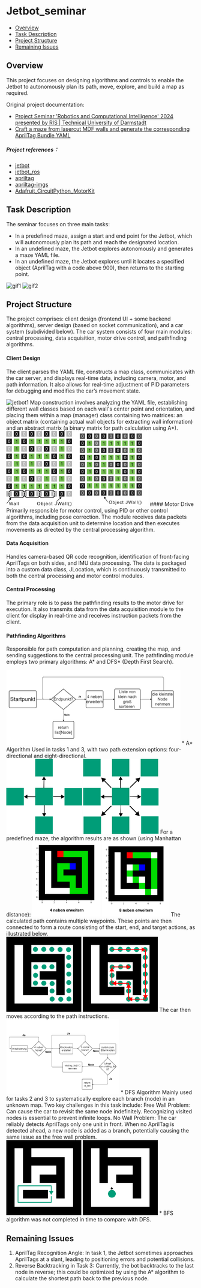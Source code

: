 # Jetbot_seminar

- [Overview](https://github.com/Jf-JIN/Jetbot_seminar?tab=readme-ov-file#overview)
- [Task Description](https://github.com/Jf-JIN/Jetbot_seminar?tab=readme-ov-file#task-description)
- [Project Structure](https://github.com/Jf-JIN/Jetbot_seminar?tab=readme-ov-file#project-structure)
- [Remaining Issues](https://github.com/Jf-JIN/Jetbot_seminar?tab=readme-ov-file#remaining-issues)
## Overview
This project focuses on designing algorithms and controls to enable the Jetbot to autonomously plan its path, move, explore, and build a map as required.

Original project documentation:
-  [Project Seminar 'Robotics and Computational Intelligence' 2024 presented by RIS | Technical University of Darmstadt](https://github.com/NikHoh/jetbot_maze)
-  [Craft a maze from lasercut MDF walls and generate the corresponding AprilTag Bundle YAML](https://github.com/NikHoh/apriltag-maze)

##### Project references：
- [jetbot](https://github.com/NVIDIA-AI-IOT/jetbot)
- [jetbot_ros](https://github.com/dusty-nv/jetbot_ros)
- [apriltag](https://github.com/AprilRobotics/apriltag)
- [apriltag-imgs](https://github.com/AprilRobotics/apriltag-imgs)
- [Adafruit_CircuitPython_MotorKit](https://github.com/adafruit/Adafruit_CircuitPython_MotorKit)

## Task Description
The seminar focuses on three main tasks:

* In a predefined maze, assign a start and end point for the Jetbot, which will autonomously plan its path and reach the designated location.
* In an undefined maze, the Jetbot explores autonomously and generates a maze YAML file.
* In an undefined maze, the Jetbot explores until it locates a specified object (AprilTag with a code above 900), then returns to the starting point.
<div style="display:inline-block;"> <img src="https://github.com/Jf-JIN/Jetbot_seminar/blob/main/image/jetbot2.gif" alt="gif1" height = "200"> <img src="https://github.com/Jf-JIN/Jetbot_seminar/blob/main/image/jetbot3.gif" alt="gif2" height = "200"></div>

## Project Structure
The project comprises: client design (frontend UI + some backend algorithms), server design (based on socket communication), and a car system (subdivided below). The car system consists of four main modules: central processing, data acquisition, motor drive control, and pathfinding algorithms.

#### Client Design
The client parses the YAML file, constructs a map class, communicates with the car server, and displays real-time data, including camera, motor, and path information. It also allows for real-time adjustment of PID parameters for debugging and modifies the car’s movement state.

<div style="display:inline-block;"> <img src="https://github.com/Jf-JIN/Jetbot_seminar/blob/main/image/jetbot1.gif" alt="jetbot1" height = "200"> </div>
Map construction involves analyzing the YAML file, establishing different wall classes based on each wall's center point and orientation, and placing them within a map (manager) class containing two matrices: an object matrix (containing actual wall objects for extracting wall information) and an abstract matrix (a binary matrix for path calculation using A*).

<div style="display:inline-block;"> <img src="https://github.com/Jf-JIN/Jetbot_seminar/blob/main/image/matrix2.png" alt="matrix2" height = "200"> <img src="https://github.com/Jf-JIN/Jetbot_seminar/blob/main/image/matrix3.png" alt="matrix3" height = "200"></div>
#### Motor Drive
Primarily responsible for motor control, using PID or other control algorithms, including pose correction. The module receives data packets from the data acquisition unit to determine location and then executes movements as directed by the central processing algorithm.

#### Data Acquisition
Handles camera-based QR code recognition, identification of front-facing AprilTags on both sides, and IMU data processing. The data is packaged into a custom data class, JLocation, which is continuously transmitted to both the central processing and motor control modules.

#### Central Processing
The primary role is to pass the pathfinding results to the motor drive for execution. It also transmits data from the data acquisition module to the client for display in real-time and receives instruction packets from the client.

#### Pathfinding Algorithms
Responsible for path computation and planning, creating the map, and sending suggestions to the central processing unit. The pathfinding module employs two primary algorithms: A* and DFS* (Depth First Search).

<div style="display:inline-block;"> <img src="https://github.com/Jf-JIN/Jetbot_seminar/blob/main/image/A+Algo.png" alt="A*Algo" height = "200"> </div>
*  A* Algorithm Used in tasks 1 and 3, with two path extension options: four-directional and eight-directional.
<div style="display:inline-block;"> <img src="https://github.com/Jf-JIN/Jetbot_seminar/blob/main/image/erweitung4.png" alt="erweitung4" height = "200"> <img src="https://github.com/Jf-JIN/Jetbot_seminar/blob/main/image/erweitung8.png" alt="erweitung8" height = "200"></div>
For a predefined maze, the algorithm results are as shown (using Manhattan distance):

<div style="display:inline-block;"> <img src="https://github.com/Jf-JIN/Jetbot_seminar/blob/main/image/4-AStar.png" alt="4-AStar" height = "200"> <img src="https://github.com/Jf-JIN/Jetbot_seminar/blob/main/image/8-AStar.png" alt="8-AStar" height = "200"></div>
The calculated path contains multiple waypoints. These points are then connected to form a route consisting of the start, end, and target actions, as illustrated below.

<div style="display:inline-block;"> <img src="https://github.com/Jf-JIN/Jetbot_seminar/blob/main/image/nodes.png" alt="nodes" height = "200"> <img src="https://github.com/Jf-JIN/Jetbot_seminar/blob/main/image/behandelt.png" alt="behandelt" height = "200"></div>
The car then moves according to the path instructions.

<div style="display:inline-block;"> <img src="https://github.com/Jf-JIN/Jetbot_seminar/blob/main/image/DFS-Algo.png" alt="DFS-Algo" height = "200"> </div>
* DFS Algorithm Mainly used for tasks 2 and 3 to systematically explore each branch (node) in an unknown map. Two key challenges in this task include:
Free Wall Problem: Can cause the car to revisit the same node indefinitely. Recognizing visited nodes is essential to prevent infinite loops.
No Wall Problem: The car reliably detects AprilTags only one unit in front. When no AprilTag is detected ahead, a new node is added as a branch, potentially causing the same issue as the free wall problem.
<div style="display:inline-block;"> <img src="https://github.com/Jf-JIN/Jetbot_seminar/blob/main/image/freiWand.png" alt="freiWand" height = "200"> <img src="https://github.com/Jf-JIN/Jetbot_seminar/blob/main/image/keinWand.png" alt="keinWand" height = "200"></div>
* BFS algorithm was not completed in time to compare with DFS.

## Remaining Issues
1. AprilTag Recognition Angle: In task 1, the Jetbot sometimes approaches AprilTags at a slant, leading to positioning errors and potential collisions.
2. Reverse Backtracking in Task 3: Currently, the bot backtracks to the last node in reverse; this could be optimized by using the A* algorithm to calculate the shortest path back to the previous node.